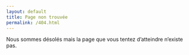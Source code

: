 ```yaml
---
layout: default
title: Page non trouvée
permalink: /404.html
---
```


Nous sommes désolés mais la page que vous tentez d’atteindre n’existe pas.
